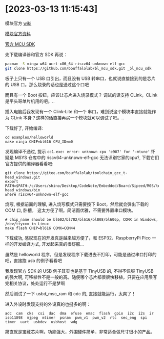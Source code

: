 
# [2023-03-13 11:15:43]

模块官方 [wiki](https://wiki.sipeed.com/hardware/zh/maixzero/m0s/m0s.html)

[模块官方资料](https://dl.sipeed.com/shareURL/MAIX/M1s)

[官方 MCU SDK](https://github.com/bouffalolab/bl_mcu_sdk)

先下载编译器和官方 SDK 再说：
```sh
pacman -S mingw-w64-ucrt-x86_64-riscv64-unknown-elf-gcc
git clone https://github.com/bouffalolab/bl_mcu_sdk.git _bl_mcu_sdk
```

板子上只有一个 USB 口引出，而且没有 USB 转串口，也就说直接接到的是芯片的 USB 口，那么烧录的话也是通过这个口吧

而且有一个 Boot 按钮，应该让芯片进入烧录模式？
调试的话支持 CLink，CLink 是平头哥单片机用的吧。..

插入电脑后我发现有一个 Clink-Lite 和一个 串口，难到说这个模块本直接就能作为 CLink 本身？这样的话直接再买一个模块就可以调试了吧。..

下载好了, 开始编译:

```
cd examples/helloworld
make ninja CHIP=bl616 CPU_ID=m0
```

发现编译不通过, 提示 `cc1.exe: error: unknown cpu 'e907' for '-mtune'` 怀疑是 MSYS 仓库中的 riscv64-unknown-elf-gcc 无法识别它家的cpu?, 下载它们官方提供的编译器看看吧:

```
git clone https://gitee.com/bouffalolab/toolchain_gcc_t-head_windows.git
export PATH=$PATH:/c/Users/shino/Desktop/CodeNote/Embedded/Board/Sipeed/M0S/tools/toolchain_gcc_t-head_windows/bin
where riscv64-unknown-elf-gcc
```


烧写, 根据前面的理解, 进入烧写模式只需要按下 Boot，然后就会弹出下载的 COM 口, 卧槽， 这太方便了啊。简洁而优雅，不需要外置串口模块。

```
# chip_name should be bl602/bl702/bl616/bl808/bl606p, COMX in Windows, /dev/ttyxxx in Linux
make flash CHIP=bl616 COMX=COM44
```

下载成功, 感叹现在的开发真是越来越方便了，和 ESP32、RaspberryPi Pico 一样的开发编译方式, 开发起来真的很舒服...

虽然是 helloworld 程序，但是发现程序下载进去不打印，可能是通过串口打印的吧，直接跑 usb 的例子看看吧

我发现官方 SDK 的 USB 例子其实也是基于 TinyUSB 的, 不得不佩服 TinyUSB 的强大啊, 可移植性不是一般的高。随便哪个芯片都很很快移植，只要在应用层写完相关协议，处处运行不是梦啊

然后测试了一下 usbd_msc_ram 和 cdc 的, 直接就能运行，太爽了！

进入外设时发现支持的外设真的也挺多的啊：

```
adc  cam  cks  csi  dac  dma  efuse  emac  flash  gpio  i2c  i2s  ir  iso11898  mjpeg  mtimer  psram  pwm_v1  pwm_v2  rtc  sec_eng  spi  timer  uart  usbdev  usbhost  wdg
```

简直就是宝藏芯片啊，功能强大，外围硬件简单，非常适合做尺寸很小的产品。

